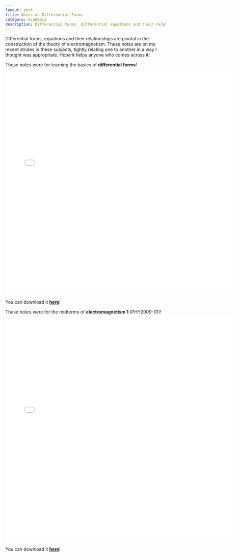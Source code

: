 ```yaml
---
layout: post
title: Notes on Differential Forms
category: Academia
description: Differential forms, differential equations and their relationship are pivotal in the construction of the theory of electromagnetism. These notes record my recent strides in these subjects, tightly relating one to another in a way I thought was appropriate. Hope it helps anyone who comes across it!  
---
```


Differential forms, equations and their relationships are pivotal in the construction of the theory of electromagnetism. These notes are on my recent strides in these subjects, tightly relating one to another in a way I thought was appropriate. Hope it helps anyone who comes across it! 

These notes were for learning the basics of **differential forms**!

<iframe src="/Mathematics__Differential_Forms.pdf" style="width:718px; height:700px;" frameborder="0"></iframe>

You can download it <a href="/Mathematics__Differential_Forms.pdf">**here**</a>!

These notes were for the midterms of **electromagnetism 1** (PHY2009-01)! 

<iframe src="/Physics__Differential_Equations_in_Electromagnetism.pdf" style="width:718px; height:700px;" frameborder="0"></iframe>

You can download it <a href="/Physics__Differential_Equations_in_Electromagnetism.pdf">**here**</a>!

<p>&nbsp;&nbsp;&nbsp;&nbsp;&nbsp;</p>
